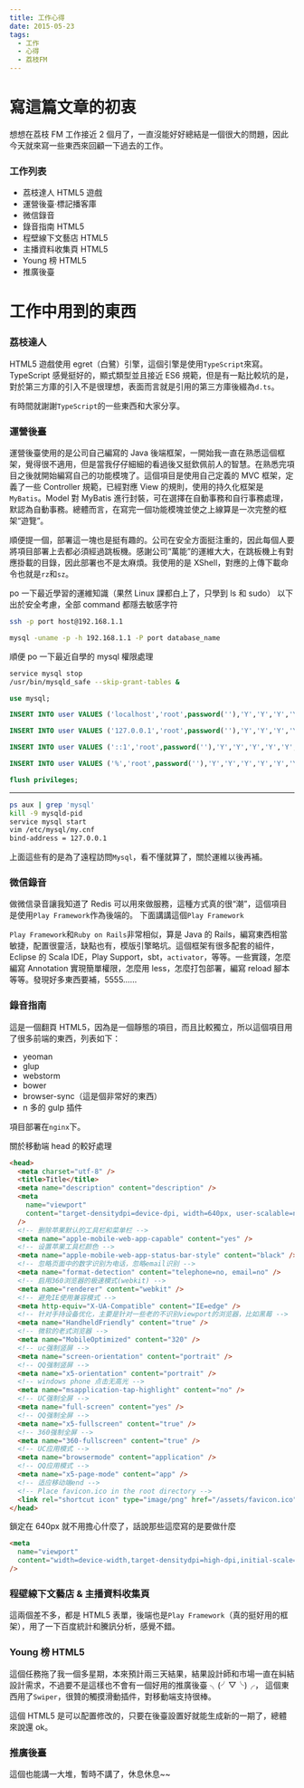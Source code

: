 ```yaml
---
title: 工作心得
date: 2015-05-23
tags:
  - 工作
  - 心得
  - 荔枝FM
---
```


# 寫這篇文章的初衷

想想在荔枝 FM 工作接近 2 個月了，一直沒能好好總結是一個很大的問題，因此今天就來寫一些東西來回顧一下過去的工作。

### 工作列表

- 荔枝達人 HTML5 遊戲
- 運營後臺·標記播客庫
- 微信錄音
- 錄音指南 HTML5
- 程壁線下文藝店 HTML5
- 主播資料收集頁 HTML5
- Young 榜 HTML5
- 推廣後臺

# 工作中用到的東西

### 荔枝達人

HTML5 遊戲使用 egret（白鷺）引擎，這個引擎是使用`TypeScript`來寫。TypeScript 感覺挺好的，顯式類型並且接近 ES6 規範，但是有一點比較坑的是，對於第三方庫的引入不是很理想，表面而言就是引用的第三方庫後綴為`d.ts`。

有時間就謝謝`TypeScript`的一些東西和大家分享。

### 運營後臺

運營後臺使用的是公司自己編寫的 Java 後端框架，一開始我一直在熟悉這個框架，覺得很不適用，但是當我仔仔細細的看過後又挺欽佩前人的智慧。在熟悉完項目之後就開始編寫自己的功能模塊了。這個項目是使用自己定義的 MVC 框架，定義了一些 Controller 規範，已經對應 View 的規則，使用的持久化框架是`MyBatis`。Model 對 MyBatis 進行封裝，可在選擇在自動事務和自行事務處理，默認為自動事務。總體而言，在寫完一個功能模塊並使之上線算是一次完整的框架“遊覽”。

順便提一個，部署這一塊也是挺有趣的。公司在安全方面挺注重的，因此每個人要將項目部署上去都必須經過跳板機。感謝公司“萬能”的運維大大，在跳板機上有對應掛載的目錄，因此部署也不是太麻煩。我使用的是 XShell，對應的上傳下載命令也就是`rz`和`sz`。

po 一下最近學習的運維知識（果然 Linux 課都白上了，只學到 ls 和 sudo）
以下出於安全考慮，全部 command 都隱去敏感字符

```bash
ssh -p port host@192.168.1.1
```

```bash
mysql -uname -p -h 192.168.1.1 -P port database_name
```

順便 po 一下最近自學的 mysql 權限處理

```bash
service mysql stop
/usr/bin/mysqld_safe --skip-grant-tables &
```

```sql
use mysql;

INSERT INTO user VALUES ('localhost','root',password(''),'Y','Y','Y','Y','Y','Y','Y','Y','Y','Y','Y','Y','Y','Y','Y','Y','Y','Y','Y','Y','Y','Y','Y','Y','Y','Y','Y','Y','Y','','','','','0','0','0','0','','');

INSERT INTO user VALUES ('127.0.0.1','root',password(''),'Y','Y','Y','Y','Y','Y','Y','Y','Y','Y','Y','Y','Y','Y','Y','Y','Y','Y','Y','Y','Y','Y','Y','Y','Y','Y','Y','Y','Y','','','','','0','0','0','0','','');

INSERT INTO user VALUES ('::1','root',password(''),'Y','Y','Y','Y','Y','Y','Y','Y','Y','Y','Y','Y','Y','Y','Y','Y','Y','Y','Y','Y','Y','Y','Y','Y','Y','Y','Y','Y','Y','','','','','0','0','0','0','','');

INSERT INTO user VALUES ('%','root',password(''),'Y','Y','Y','Y','Y','Y','Y','Y','Y','Y','Y','Y','Y','Y','Y','Y','Y','Y','Y','Y','Y','Y','Y','Y','Y','Y','Y','Y','Y','','','','','0','0','0','0','','');

flush privileges;
```

---

```bash
ps aux | grep 'mysql'
kill -9 mysqld-pid
service mysql start
vim /etc/mysql/my.cnf
bind-address = 127.0.0.1
```

上面這些有的是為了遠程訪問`Mysql`，看不懂就算了，關於運維以後再補。

### 微信錄音

做微信录音讓我知道了 Redis 可以用來做服務，這種方式真的很“潮”，這個項目是使用`Play Framework`作為後端的。
下面講講這個`Play Framework`

`Play Framework`和`Ruby on Rails`非常相似，算是 Java 的 Rails，編寫東西相當敏捷，配置很靈活，缺點也有，模版引擎略坑。這個框架有很多配套的組件，Eclipse 的 Scala IDE，Play Support，sbt，`activator`，等等。一些實踐，怎麼編寫 Annotation 實現簡單權限，怎麼用 less，怎麼打包部署，編寫 reload 腳本等等。發現好多東西要補，5555……

### 錄音指南

這是一個翻頁 HTML5，因為是一個靜態的項目，而且比較獨立，所以這個項目用了很多前端的東西，列表如下：

- yeoman
- glup
- webstorm
- bower
- browser-sync（這是個非常好的東西）
- n 多的 gulp 插件

項目部署在`nginx`下。

關於移動端 head 的較好處理

```html
<head>
  <meta charset="utf-8" />
  <title>Title</title>
  <meta name="description" content="description" />
  <meta
    name="viewport"
    content="target-densitydpi=device-dpi, width=640px, user-scalable=no"
  />
  <!-- 删除苹果默认的工具栏和菜单栏 -->
  <meta name="apple-mobile-web-app-capable" content="yes" />
  <!-- 设置苹果工具栏颜色 -->
  <meta name="apple-mobile-web-app-status-bar-style" content="black" />
  <!-- 忽略页面中的数字识别为电话，忽略email识别 -->
  <meta name="format-detection" content="telephone=no, email=no" />
  <!-- 启用360浏览器的极速模式(webkit) -->
  <meta name="renderer" content="webkit" />
  <!-- 避免IE使用兼容模式 -->
  <meta http-equiv="X-UA-Compatible" content="IE=edge" />
  <!-- 针对手持设备优化，主要是针对一些老的不识别viewport的浏览器，比如黑莓 -->
  <meta name="HandheldFriendly" content="true" />
  <!-- 微软的老式浏览器 -->
  <meta name="MobileOptimized" content="320" />
  <!-- uc强制竖屏 -->
  <meta name="screen-orientation" content="portrait" />
  <!-- QQ强制竖屏 -->
  <meta name="x5-orientation" content="portrait" />
  <!-- windows phone 点击无高光 -->
  <meta name="msapplication-tap-highlight" content="no" />
  <!-- UC强制全屏 -->
  <meta name="full-screen" content="yes" />
  <!-- QQ强制全屏 -->
  <meta name="x5-fullscreen" content="true" />
  <!-- 360强制全屏 -->
  <meta name="360-fullscreen" content="true" />
  <!-- UC应用模式 -->
  <meta name="browsermode" content="application" />
  <!-- QQ应用模式 -->
  <meta name="x5-page-mode" content="app" />
  <!-- 适应移动端end -->
  <!-- Place favicon.ico in the root directory -->
  <link rel="shortcut icon" type="image/png" href="/assets/favicon.ico" />
</head>
```

鎖定在 640px 就不用擔心什麼了，話說那些這麼寫的是要做什麼

```html
<meta
  name="viewport"
  content="width=device-width,target-densitydpi=high-dpi,initial-scale=1.0, minimum-scale=1.0, maximum-scale=1.0, user-scalable=no"
/>
```

### 程壁線下文藝店 & 主播資料收集頁

這兩個差不多，都是 HTML5 表單，後端也是`Play Framework`（真的挺好用的框架），用了一下百度統計和騰訊分析，感覺不錯。

### Young 榜 HTML5

這個任務拖了我一個多星期，本來預計兩三天結果，結果設計師和市場一直在糾結設計需求，不過要不是這樣也不會有一個好用的推廣後臺 ╮(╯▽╰)╭，
這個東西用了`Swiper`，很贊的觸摸滑動插件，對移動端支持很棒。

這個 HTML5 是可以配置修改的，只要在後臺設置好就能生成新的一期了，總體來說還 ok。

### 推廣後臺

這個也能講一大堆，暫時不講了，休息休息~~
